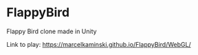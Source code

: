 # FlappyBird
Flappy Bird clone made in Unity

Link to play: https://marcelkaminski.github.io/FlappyBird/WebGL/
